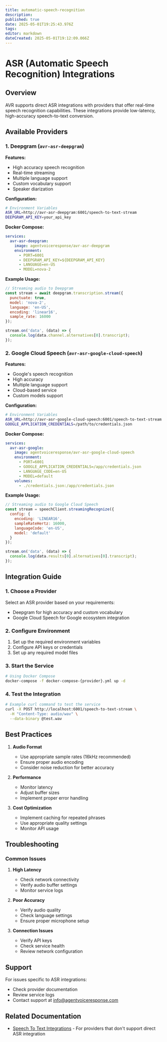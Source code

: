 ```yaml
---
title: automatic-speech-recognition
description: 
published: true
date: 2025-05-01T19:25:43.976Z
tags: 
editor: markdown
dateCreated: 2025-05-01T19:12:09.066Z
---
```


# ASR (Automatic Speech Recognition) Integrations

## Overview

AVR supports direct ASR integrations with providers that offer real-time speech recognition capabilities. These integrations provide low-latency, high-accuracy speech-to-text conversion.

## Available Providers

### 1. Deepgram (`avr-asr-deepgram`)

**Features:**
- High accuracy speech recognition
- Real-time streaming
- Multiple language support
- Custom vocabulary support
- Speaker diarization

**Configuration:**
```bash
# Environment Variables
ASR_URL=http://avr-asr-deepgram:6001/speech-to-text-stream
DEEPGRAM_API_KEY=your_api_key
```

**Docker Compose:**
```yaml
services:
  avr-asr-deepgram:
    image: agentvoiceresponse/avr-asr-deepgram
    environment:
      - PORT=6001
      - DEEPGRAM_API_KEY=${DEEPGRAM_API_KEY}
      - LANGUAGE=en-US
      - MODEL=nova-2
```

**Example Usage:**
```javascript
// Streaming audio to Deepgram
const stream = await deepgram.transcription.stream({
  punctuate: true,
  model: 'nova-2',
  language: 'en-US',
  encoding: 'linear16',
  sample_rate: 16000
});

stream.on('data', (data) => {
  console.log(data.channel.alternatives[0].transcript);
});
```

### 2. Google Cloud Speech (`avr-asr-google-cloud-speech`)

**Features:**
- Google's speech recognition
- High accuracy
- Multiple language support
- Cloud-based service
- Custom models support

**Configuration:**
```bash
# Environment Variables
ASR_URL=http://avr-asr-google-cloud-speech:6001/speech-to-text-stream
GOOGLE_APPLICATION_CREDENTIALS=/path/to/credentials.json
```

**Docker Compose:**
```yaml
services:
  avr-asr-google:
    image: agentvoiceresponse/avr-asr-google-cloud-speech
    environment:
      - PORT=6001
      - GOOGLE_APPLICATION_CREDENTIALS=/app/credentials.json
      - LANGUAGE_CODE=en-US
      - MODEL=default
    volumes:
      - ./credentials.json:/app/credentials.json
```

**Example Usage:**
```javascript
// Streaming audio to Google Cloud Speech
const stream = speechClient.streamingRecognize({
  config: {
    encoding: 'LINEAR16',
    sampleRateHertz: 16000,
    languageCode: 'en-US',
    model: 'default'
  }
});

stream.on('data', (data) => {
  console.log(data.results[0].alternatives[0].transcript);
});
```

## Integration Guide

### 1. Choose a Provider

Select an ASR provider based on your requirements:
- Deepgram for high accuracy and custom vocabulary
- Google Cloud Speech for Google ecosystem integration

### 2. Configure Environment

1. Set up the required environment variables
2. Configure API keys or credentials
3. Set up any required model files

### 3. Start the Service

```bash
# Using Docker Compose
docker-compose -f docker-compose-{provider}.yml up -d
```

### 4. Test the Integration

```bash
# Example curl command to test the service
curl -X POST http://localhost:6001/speech-to-text-stream \
  -H "Content-Type: audio/wav" \
  --data-binary @test.wav
```

## Best Practices

1. **Audio Format**
   - Use appropriate sample rates (16kHz recommended)
   - Ensure proper audio encoding
   - Consider noise reduction for better accuracy

2. **Performance**
   - Monitor latency
   - Adjust buffer sizes
   - Implement proper error handling

3. **Cost Optimization**
   - Implement caching for repeated phrases
   - Use appropriate quality settings
   - Monitor API usage

## Troubleshooting

### Common Issues

1. **High Latency**
   - Check network connectivity
   - Verify audio buffer settings
   - Monitor service logs

2. **Poor Accuracy**
   - Verify audio quality
   - Check language settings
   - Ensure proper microphone setup

3. **Connection Issues**
   - Verify API keys
   - Check service health
   - Review network configuration

## Support

For issues specific to ASR integrations:
- Check provider documentation
- Review service logs
- Contact support at [info@agentvoiceresponse.com](mailto:info@agentvoiceresponse.com)

## Related Documentation

- [Speech To Text Integrations](./integrations/speech-to-text.md) - For providers that don't support direct ASR integration